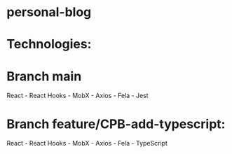# personal-blog

# Technologies:

# Branch main

React - React Hooks - MobX - Axios - Fela - Jest

# Branch feature/CPB-add-typescript:

React - React Hooks - MobX - Axios - Fela - TypeScript
